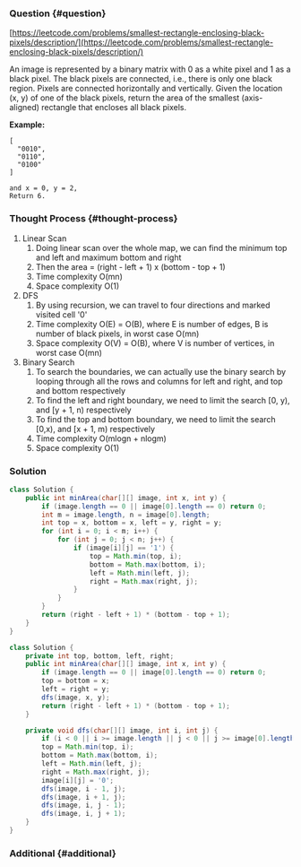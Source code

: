### Question {#question}

[https://leetcode.com/problems/smallest-rectangle-enclosing-black-pixels/description/](https://leetcode.com/problems/smallest-rectangle-enclosing-black-pixels/description/)

An image is represented by a binary matrix with 0 as a white pixel and 1 as a black pixel. The black pixels are connected, i.e., there is only one black region. Pixels are connected horizontally and vertically. Given the location \(x, y\) of one of the black pixels, return the area of the smallest \(axis-aligned\) rectangle that encloses all black pixels.

**Example:**

```
[
  "0010",
  "0110",
  "0100"
]

and x = 0, y = 2,
Return 6.
```

### Thought Process {#thought-process}

1. Linear Scan
   1. Doing linear scan over the whole map, we can find the minimum top and left and maximum bottom and right
   2. Then the area = \(right - left + 1\) x \(bottom - top + 1\)
   3. Time complexity O\(mn\)
   4. Space complexity O\(1\)
2. DFS
   1. By using recursion, we can travel to four directions and marked visited cell '0'
   2. Time complexity O\(E\) = O\(B\), where E is number of edges, B is number of black pixels, in worst case O\(mn\)
   3. Space complexity O\(V\) = O\(B\), where V is number of vertices, in worst case O\(mn\)
3. Binary Search
   1. To search the boundaries, we can actually use the binary search by looping through all the rows and columns for left and right, and top and bottom respectively
   2. To find the left and right boundary, we need to limit the search \[0, y\), and \[y + 1, n\) respectively
   3. To find the top and bottom boundary, we need to limit the search \[0,x\), and \[x + 1, m\) respectively
   4. Time complexity O\(mlogn + nlogm\)
   5. Space complexity O\(1\)

### Solution

```java
class Solution {
    public int minArea(char[][] image, int x, int y) {
        if (image.length == 0 || image[0].length == 0) return 0;
        int m = image.length, n = image[0].length;
        int top = x, bottom = x, left = y, right = y;
        for (int i = 0; i < m; i++) {
            for (int j = 0; j < n; j++) {
                if (image[i][j] == '1') {
                    top = Math.min(top, i);
                    bottom = Math.max(bottom, i);
                    left = Math.min(left, j);
                    right = Math.max(right, j);
                }
            }
        }
        return (right - left + 1) * (bottom - top + 1);
    }
}
```

```java
class Solution {
    private int top, bottom, left, right;
    public int minArea(char[][] image, int x, int y) {
        if (image.length == 0 || image[0].length == 0) return 0;
        top = bottom = x;
        left = right = y;
        dfs(image, x, y);
        return (right - left + 1) * (bottom - top + 1);
    }

    private void dfs(char[][] image, int i, int j) {
        if (i < 0 || i >= image.length || j < 0 || j >= image[0].length || image[i][j] == '0') return;
        top = Math.min(top, i);
        bottom = Math.max(bottom, i);
        left = Math.min(left, j);
        right = Math.max(right, j);
        image[i][j] = '0';
        dfs(image, i - 1, j);
        dfs(image, i + 1, j);
        dfs(image, i, j - 1);
        dfs(image, i, j + 1);
    }
}
```

### Additional {#additional}




